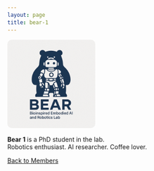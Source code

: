 ```yaml
---
layout: page
title: bear-1
---
```


<img src="/assets/img/members/bear.png" alt="Bear1" style="width:200px; border-radius:10px;">

**Bear 1** is a PhD student in the lab.  
Robotics enthusiast. AI researcher. Coffee lover.

[Back to Members](/members/)
